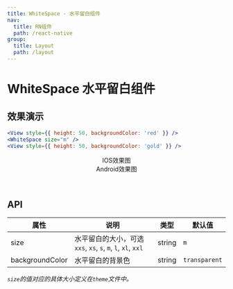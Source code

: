 ```yaml
---
title: WhiteSpace - 水平留白组件
nav:
  title: RN组件
  path: /react-native
group:
  title: Layout
  path: /layout
---
```


# WhiteSpace 水平留白组件

## 效果演示

```jsx | pure
<View style={{ height: 50, backgroundColor: 'red' }} />
<WhiteSpace size="m" />
<View style={{ height: 50, backgroundColor: 'gold' }} />
```

<center>
  <div style={{ display: 'flex', width: 750 }}>
    <div style={{ width: 375 }}>IOS效果图</div>
    <div style={{ width: 375 }}>Android效果图</div>
  </div>
</center>
<center>
  <figure>
    <img
      alt=""
      src="https://td-dev-public.oss-cn-hangzhou.aliyuncs.com/maoyes-app/1607483947000193494.png"
      style={{ width: 375, marginRight: 10, border: "1px solid #ddd" }}
    />
    <img
      alt=""
      src="https://timgsa.baidu.com/timg?image&quality=80&size=b9999_10000&sec=1607430991524&di=24c0bf75a6d0efeff1c48e13829eca72&imgtype=0&src=http%3A%2F%2Fattach.bbs.miui.com%2Fforum%2F201308%2F23%2F220651x9b0h4kru904ozre.jpg"
      style={{ width: 375, border: "1px solid #ddd" }}
    />
  </figure>
</center>

## API

| 属性            | 说明                                                         | 类型   | 默认值        |
| --------------- | ------------------------------------------------------------ | ------ | ------------- |
| size            | 水平留白的大小，可选 `xxs`, `xs`, `s`, `m`, `l`, `xl`, `xxl` | string | `m`           |
| backgroundColor | 水平留白的背景色                                             | string | `transparent` |

_`size`的值对应的具体大小定义在`theme`文件中。_
